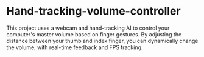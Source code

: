 # Hand-tracking-volume-controller
This project uses a webcam and hand-tracking AI to control your computer's master volume based on finger gestures. By adjusting the distance between your thumb and index finger, you can dynamically change the volume, with real-time feedback and FPS tracking.
